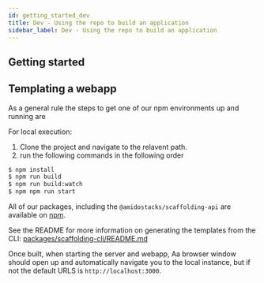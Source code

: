 ```yaml
---
id: getting_started_dev
title: Dev - Using the repo to build an application
sidebar_label: Dev - Using the repo to build an application
---
```


## Getting started

## Templating a webapp

As a general rule the steps to get one of our npm environments up and running are

For local execution:

  1. Clone the project and navigate to the relavent path.
  2. run the following commands in the following order
   
  ```bash
  $ npm install
  $ npm run build
  $ npm run build:watch
  $ npm npm run start
  ```

All of our packages, including the `@amidostacks/scaffolding-api` are available on [npm](https://www.npmjs.com/package/@amidostacks/scaffolding-cli).

See the README for more information on generating the templates from the CLI: [packages/scaffolding-cli/README.md](https://github.com/amido/stacks-webapp-template/blob/master/packages/scaffolding-cli/README.md)

Once built, when starting the server and webapp, Aa browser window should open up and automatically navigate you to the local instance, but if not the default URLS is `http://localhost:3000`.
